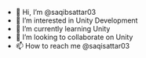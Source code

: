 - 👋 Hi, I’m @saqibsattar03
- 👀 I’m interested in Unity Development
- 🌱 I’m currently learning Unity
- 💞️ I’m looking to collaborate on Unity
- 📫 How to reach me @saqisattar03

<!---
saqibsattar03/saqibsattar03 is a ✨ special ✨ repository because its `README.md` (this file) appears on your GitHub profile.
You can click the Preview link to take a look at your changes.
--->
